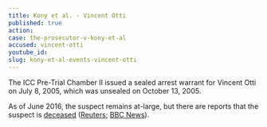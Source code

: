 ```yaml
---
title: Kony et al. - Vincent Otti
published: true
action:
case: the-prosecutor-v-kony-et-al
accused: vincent-otti
youtube_id:
slug: kony-et-al-events-vincent-otti
---
```



The ICC Pre-Trial Chamber II issued a sealed arrest warrant for Vincent Otti on July 8, 2005, which was unsealed on October 13, 2005.&nbsp;

As of June 2016, the suspect remains at-large, but there are reports that the suspect is&nbsp;[deceased](http://www.haguejusticeportal.net/index.php?id=8194)&nbsp;([Reuters](http://www.reuters.com/article/idUSL23695656);&nbsp;[BBC News](http://news.bbc.co.uk/2/hi/africa/7083311.stm)).&nbsp;